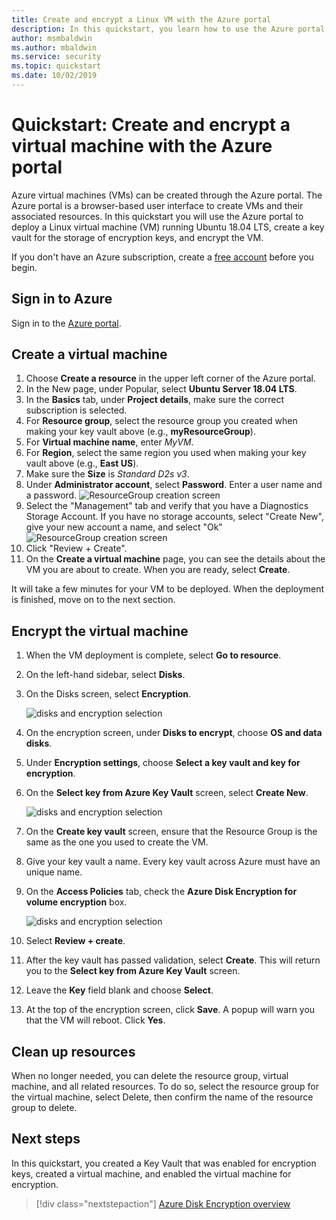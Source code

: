 ```yaml
---
title: Create and encrypt a Linux VM with the Azure portal
description: In this quickstart, you learn how to use the Azure portal to create and encrypt a Linux virtual machine
author: msmbaldwin
ms.author: mbaldwin
ms.service: security
ms.topic: quickstart
ms.date: 10/02/2019
---
```


# Quickstart: Create and encrypt a virtual machine with the Azure portal

Azure virtual machines (VMs) can be created through the Azure portal. The Azure portal is a browser-based user interface to create VMs and their associated resources. In this quickstart you will use the Azure portal to deploy a Linux virtual machine (VM) running Ubuntu 18.04 LTS, create a key vault for the storage of encryption keys, and encrypt the VM.

If you don't have an Azure subscription, create a [free account](https://azure.microsoft.com/free/?WT.mc_id=A261C142F) before you begin.

## Sign in to Azure

Sign in to the [Azure portal](https://portal.azure.com).

## Create a virtual machine

1. Choose **Create a resource** in the upper left corner of the Azure portal.
1. In the New page, under Popular, select **Ubuntu Server 18.04 LTS**.
1. In the **Basics** tab, under **Project details**, make sure the correct subscription is selected.
1. For **Resource group**, select the resource group you created when making your key vault above (e.g., **myResourceGroup**).
1. For **Virtual machine name**, enter *MyVM*.
1. For **Region**, select the same region you used when making your key vault above (e.g., **East US**).
1. Make sure the **Size** is *Standard D2s v3*.
1. Under **Administrator account**, select **Password**. Enter a user name and a password.
    ![ResourceGroup creation screen](./media/disk-encryption/portal-qs-vm-creation.png)
1. Select the "Management" tab and verify that you have a Diagnostics Storage Account. If you have no storage accounts, select "Create New", give your new account a name, and select "Ok"
    ![ResourceGroup creation screen](./media/disk-encryption/portal-qs-vm-creation-storage.png)
1. Click "Review + Create".
1. On the **Create a virtual machine** page, you can see the details about the VM you are about to create. When you are ready, select **Create**.

It will take a few minutes for your VM to be deployed. When the deployment is finished, move on to the next section.

## Encrypt the virtual machine

1. When the VM deployment is complete, select **Go to resource**.
1. On the left-hand sidebar, select **Disks**.
1. On the Disks screen, select **Encryption**. 

    ![disks and encryption selection](../media/disk-encryption/portal-qs-disks-to-encryption.png)

1. On the encryption screen, under **Disks to encrypt**, choose **OS and data disks**.
1. Under **Encryption settings**, choose **Select a key vault and key for encryption**.
1. On the **Select key from Azure Key Vault** screen, select **Create New**.

    ![disks and encryption selection](../media/disk-encryption/portal-qs-keyvault-create.png)

1. On the **Create key vault** screen, ensure that the Resource Group is the same as the one you used to create the VM.
1. Give your key vault a name.  Every key vault across Azure must have an unique name.
1. On the **Access Policies** tab, check the **Azure Disk Encryption for volume encryption** box.

    ![disks and encryption selection](../media/disk-encryption/portal-qs-keyvault-enable.png)

1. Select **Review + create**.  
1. After the key vault has passed validation, select **Create**. This will return you to the **Select key from Azure Key Vault** screen.
1. Leave the **Key** field blank and choose **Select**.
1. At the top of the encryption screen, click **Save**. A popup will warn you that the VM will reboot. Click **Yes**.

## Clean up resources

When no longer needed, you can delete the resource group, virtual machine, and all related resources. To do so, select the resource group for the virtual machine, select Delete, then confirm the name of the resource group to delete.

## Next steps

In this quickstart, you created a Key Vault that was enabled for encryption keys, created a virtual machine, and enabled the virtual machine for encryption.  

> [!div class="nextstepaction"]
> [Azure Disk Encryption overview](disk-encryption-overview.md)
